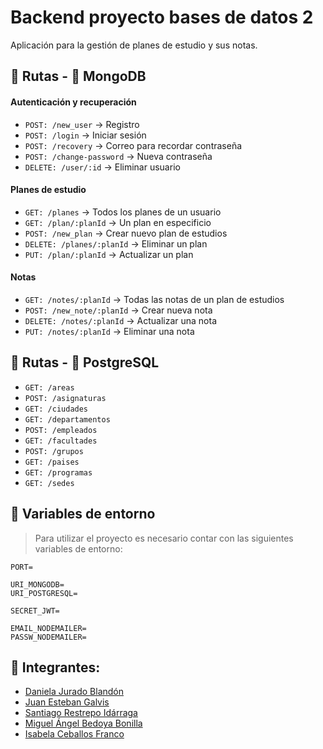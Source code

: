 # Backend proyecto bases de datos 2
Aplicación para la gestión de planes de estudio y sus notas.

## 🚩 Rutas - 💚 MongoDB 
#### Autenticación y recuperación
- ``POST: /new_user``           -> Registro
- ``POST: /login``              -> Iniciar sesión
- ``POST: /recovery``           -> Correo para recordar contraseña
- ``POST: /change-password``    -> Nueva contraseña
- ``DELETE: /user/:id``         -> Eliminar usuario
#### Planes de estudio
- ``GET: /planes``              -> Todos los planes de un usuario
- ``GET: /plan/:planId``            -> Un plan en especificio
- ``POST: /new_plan``           -> Crear nuevo plan de estudios
- ``DELETE: /planes/:planId``       -> Eliminar un plan
- ``PUT: /plan/:planId``            -> Actualizar un plan
#### Notas
- ``GET: /notes/:planId``           -> Todas las notas de un plan de estudios
- ``POST: /new_note/:planId``       -> Crear nueva nota
- ``DELETE: /notes/:planId``        -> Actualizar una nota 
- ``PUT: /notes/:planId``           -> Eliminar una nota 

## 🚩 Rutas - 🐘 PostgreSQL
- ``GET: /areas``                   
- ``POST: /asignaturas``                
- ``GET: /ciudades``
- ``GET: /departamentos``
- ``POST: /empleados``
- ``GET: /facultades``
- ``POST: /grupos``
- ``GET: /paises``
- ``GET: /programas``
- ``GET: /sedes``

## 🔐 Variables de entorno
> Para utilizar el proyecto es necesario contar con las siguientes variables de entorno:

````env
PORT=

URI_MONGODB=
URI_POSTGRESQL=

SECRET_JWT=

EMAIL_NODEMAILER=
PASSW_NODEMAILER=
````



## 👥 Integrantes:
- [Daniela Jurado Blandón](https://github.com/dionej11 "Daniela Jurado Blandón")
- [Juan Esteban Galvis](https://github.com/JuanesGalvis "Juan Esteban Galvis")
- [Santiago Restrepo Idárraga](https://github.com/Santiago-Restrepo "Santiago Restrepo Idárraga")
- [Miguel Ángel Bedoya Bonilla](https://github.com/MiguelABoni "Miguel Ángel Bedoya Bonilla")
- [Isabela Ceballos Franco](https://github.com/IsabelaCeballos "Isabela Ceballos Franco")
